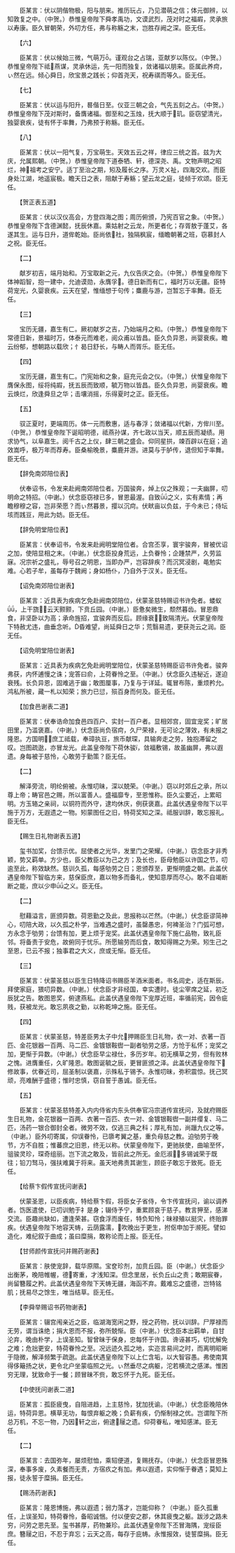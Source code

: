 <!-- { "loadSidebar": true } -->
　　臣某言：伏以阴偕物极，阳与朋来。推历玩占，乃见潜萌之信；体元御辨，以知敦复之中。（中贺。）恭惟皇帝陛下舜孝禹功，文谟武烈，茂对时之福嘏，灵承旅以寿康。臣久冒朝荣，外叨方任，弗与称觞之末，岂胜存阙之深。臣无任。

　　【六】

　　臣某言：伏以候始三微，气萌万。谨观台之占瑞，亚献岁以陈仪。（中贺。）恭惟皇帝陛下祗燕谋，灵承休运，先一阳而独复，敛诸福以朋来。臣属此养疴，ぃ然在远。倾心舜日，欣宝景之践长；仰首尧天，祝寿祺而等久。臣无任。

　　【七】

　　臣某言：伏以运与阳升，晷偕日至。仪亚三朝之会，气先五刻之占。（中贺。）恭惟皇帝陛下茂对斯时，备膺诸福。御至和之玉烛，抚大顺于玑。臣窃望清光，独婴衰疾，徒有怀于率舞，乃弗预于称觞。臣无任。

　　【八】

　　臣某言：伏以一阳气复，万宝萌生。天效五云之祥，律应三统之首。兹为大庆，允属熙朝。（中贺。）恭惟皇帝陛下道泰牺、轩，德深尧、禹。文物声明之昭烂，神祖考之安宁。适丁至治之期，矧及履长之序。万灵ㄨ祉，四海交欢。而臣身处江湖，地遥宸极。瞻天日之表，阻献于寿觞；望云龙之庭，徒倾于欢颂。臣无任。

　　【贺正表五道】

　　臣某言：伏以汉仪高会，方登四海之图；周历俯颁，乃宪百官之象。（中贺。）恭惟皇帝陛下含德渊懿，抚辰休嘉。乘姑射之云龙，所更者化；存胥敖于蓬艾，各遂其生。运与日升，道侔乾始。臣尚依社，独隔枫宸，缅瞻朝著之班，窃慕封人之祝。臣无任。

　　【二】

　　献岁初吉，端月始和。万宝取新之元，九仪告庆之会。（中贺。）恭惟皇帝陛下体神蹈智，抱一建中，允迪谟勋，永膺孚。德日新而有ㄈ，福时万以无疆。臣特荷宠光，久婴衰疾。云天在望，惟缅想于句传；麋鹿与游，岂暂忘于率舞。臣无任。

　　【三】

　　宝历无疆，嘉生有ㄈ。厥初献岁之吉，乃始端月之和。（中贺。）恭惟皇帝陛下常德日新，景福时万，体泰元而难老，阅众甫以皆昌。臣久负异恩，尚婴衰疾。瞻云纷郁，想朝路以载欣；忄曷日舒长，与畴人而胥乐。臣无任。

　　【四】

　　宝历无疆，嘉生有ㄈ。门宪始和之象，庭充元会之仪。（中贺。）伏惟皇帝陛下膺保永图，绥将纯嘏，抚五辰而致顺，毓万物以皆昌。臣久负异恩，尚婴衰疾。瞻云焕烂，欣逢舜旦之华；击壤消摇，乐得夏时之正。臣无任。

　　【五】

　　驭正夏时，更端周历。体一元而敷惠，适与春浮；敛诸福以代新，方侔川至。（中贺。）恭惟皇帝陛下诞昭明德，祗燕孙谋，齐七政以当天，顺五辰而凝绩。用求协气，以阜嘉生。阅千古之上仪，肆三朝之盛会。仰同星拱，竦百辟以在庭；追效嵩呼，极万年而荐寿。臣桑榆晚景，麋鹿并游。进莫与于胪传，退但知于率舞。臣无任。

　　【辞免南郊陪位表】

　　伏奉诏书，令发来赴阙南郊陪位者。万国骏奔，焯上仪之殊观；一夫幽屏，叨明命之特招。（中谢。）伏念臣窃禄已多，冒恩最渥。自致之义，实有素情；再瞻穆穆之容，岂非荣愿？而ぃ然暮景，撄以沉疴。伏畎亩以负兹，于今未已；侍坛垓而践豆，用此为妨。臣无任。

　　【辞免明堂陪位表】

　　臣某言：伏奉诏书，令发来赴阙明堂陪位者。合宫丕享，寰宇骏奔，冒被优诏之加，使陪显相之末。（中谢。）伏念臣投身荒远，上负眷怜；企踵禁严，久劳监寐。况宗祈之盛礼，辱号召之明恩，当即办严，岂容辞疾？而沉冥浸剧，黾勉实难。心若子牟，虽每存于魏阙；身如杨仆，乃自外于汉关。臣无任。

　　【诏免南郊陪位谢表】

　　臣某言：近具表为疾病乞免赴阙南郊陪位，伏蒙圣慈特赐诏书许免者。蝼蚁，上干旒；云天颢颢，下贲丘园。（中谢。）臣惫矣微生，颓然暮齿。冒恩鼎食，非坚卧以为高；承命旌招，宜骏奔而反后。顾缘衰，致隔清光。伏蒙皇帝陛下特赦尤违，曲垂念听。昏难望，尚延舜日之华；荒翳易遗，更获尧云之润。臣无任。

　　【诏免明堂陪位谢表】

　　臣某言：近具表为疾病乞免赴阙明堂陪位，伏蒙圣慈特赐臣诏书许免者。骏奔弗获，内怀逋慢之诛；宠答曰俞，上荷眷怜之至。（中谢。）伏念臣久违秘近，遂迫衰残。长负异恩，固难逃于幽；敢图厘事，乃复与于详延。辄冒布陈，重烦矜允。鸿私所被，藏一札以知荣；旅力已愆，殒百身而何及。臣无任。

　　【加食邑谢表二道】

　　臣某言：伏奉诰命加食邑四百户、实封一百户者。显相郊宫，固宜宠奖；旷居田里，乃滥褒嘉。（中谢。）伏念臣尚负宿疴，久尸荣禄，无可论之薄效，有未报之隆恩。方国明，庶工祗载，奉璋执豆，旅币献琛，具输奔走之劳，独抱滞留之叹。岂图疏逖，亦冒龙光。此盖皇帝陛下荷休骏，敛福敷锡，故虽幽屏，弗以遐遗。身每被于慈怜，心敢劳于勤策？臣无任。

　　【二】

　　解泽旁流，明纶俯被。永惟叨昧，深以兢荣。（中谢。）窃以时郊丘之承，所以尊上帝；畴官邑之赐，所以富善人。盛福靡专，至恩惟称。臣久尘要近，上累昭明。方玉辂之亲祠，以铜符而外守，逮均休庆，例获褒嘉。此盖伏遇皇帝陛下以平施于万方，无遐遗之一物。矧蒙图任之旧，特荷奖知之深。祗服训辞，敢忘报礼。臣无任。

　　【赐生日礼物谢表五道】

　　玺书加奖，台馈示优。屈使者之光华，发里门之荣耀。（中谢。）窃念臣才非秀颖，势又羁单。方少也，臣父教臣以为己之方；及长也，臣母勉臣以许国之节，叨逾至此，称效缺然。慈训久孤，每感劬劳之日；恩颁荐至，更惭明盛之朝。此盖伏遇皇帝陛下智临方来，慈保臣庶，嘉以物多而备礼，使知意厚而尽心。敢不自竭断断之能，庶以少申之义。臣无任。

　　【二】

　　慰藉溢言，匪颁异数。荷恩勤之及此，思报称以芒然。（中谢。）伏念臣谬简神心，叨陪大政，以久孤之朴学，当难遇之盛时，虽罄愚忠，何裨圣治？门弧可想，方永念于劬劳；台馈有加，更上烦于宠奖。此盖伏遇皇帝陛下施仁品物，致礼臣邻。将备责于安危，故俯同于忧乐。所愿输劳而后食，敢知得赐之为荣。矧生己之至恩，已云不报；独事君之大义，庶或无惭。臣无任。

　　【三】

　　臣某言：伏蒙圣慈以臣生日特降诏书赐臣羊酒米面者。书名闾史，适在斯辰。拜使家庭，猥叨异数。（中谢。）伏念臣才非经国，幸实遭时。徒尘宰席之延，初乏辰犹之告。敢图恩奖，俯逮燕私。此盖伏遇皇帝陛下宠厚近班，率循前宪，因令疵贱，获被龙光。敢忘夙夜之勤，以称乾坤之施。臣无任。

　　【四】

　　臣某言：伏蒙圣慈，特差臣男太子中允押赐臣生日礼物，衣一对、衣著一百匹、金花银器一百两、马二匹、金镀银鞍辔一副者劬劳之感，方怆于私怀；宠奖之加，更惭于异数。（中谢。）伏念臣早尘禄仕，多历岁年。初无横草之劳，但有败林之愧。进膺重任，久旷隆恩。敢图诞毓之辰，更冒匪颁之泽。此盖伏遇皇帝陛下修故事，优眷近司，屈圣制以褒嘉，示殊私于锡予。永惟叨昧，弥积震惊。抚己冥顽，亮难酬于盛德；惟时忠慎，窃自誓于愚诚。臣无任。

　　【五】

　　臣某言：伏蒙圣慈特差入内内侍省内东头供奉官冯宗道传宣抚问，及就府赐臣生日礼物，金花银器一百两、衣著一百匹、衣一对、金镀银鞍辔一副并缨复、马二匹，汤药一银合御封全者。微劳不效，仅逃三典之科；厚礼有加，尚躐九仪之等。（中谢。）臣外叨寄属，仰误眷怜，已隳考翼之基，重负母慈之教。迫劬劳于晚节，方不自胜；惟蕃庶之旧恩，终无以称。伏蒙皇帝陛下，更驰肤使，曲喻至怀，驵骏灵珍，琛奇组丽。岂下流之敢及，皆前此之所无。金厄淑，多锡诚荣于既往；铅刀驽马，强扶难冀于将来。虽天地弗责其谢生，顾臣子敢忘于致死。臣无任。

　　【给蔡卞假传宣抚问谢表】

　　伏蒙圣恩，以臣疾病，特给蔡卞假，将臣女子省侍，令卞传宣抚问，谕以调养者。饬医遣使，已叨训勉于礻是身；辍侍予宁，重累顾哀于慈子。教言狎至，感涕交流。臣趣尚缺如，遭逢荣甚。窃食浮而废任，特负知怜；昧禄殖以挺灾，终贻罪疾。伏遇皇帝陛下地容天帱，云荫露濡，吹晚出于更生，拊伛申加于濒死。譬如造化，难纪叙于曲成；虽曰糜捐，敢称论而上报。臣无任。

　　【甘师颜传宣抚问并赐药谢表】

　　臣某言：肤使宠辞，载华原隰。宝奁珍剂，加贲丘园。臣（中谢。）伏念臣少出衡茅，晚陪帷幄，德寄重，才浅知深。但念里居，长负丘山之责；敢期宸眷，尚留簪履之矜。此盖伏遇皇帝陛下天帱无疆，海函不弃。戴难忘之盛德，岂特铭肌；抚易尽之馀生，唯当结草。臣无任。

　　【李舜举赐诏书药物谢表】

　　臣某言：辍宫闱亲近之臣，临湖海宽闲之野，授之药物，抚以训辞。尸厚禄而无劳，谓当诛绝；捐大恩而不报，弥所兢惭。臣（中谢。）伏念臣本出羁单，自甘沦弃，晚由朴学，上误圣知。智曾昧于保身，忠每怀于许国。谗诬甚巧，切忧解免之难；危拙更安，特荷眷怜之至。况远迹久孤之地，实迩言易间之时，而离明昭晰于隐微，解泽频繁于疏逖。此盖伏遇皇帝陛下以上仁含垢，以大智容愚。弗使南箕得侈簸扬之状，更令北户坐蒙临照之光。ぃ然垂尽之病躯，沱若横流之感涕。惟困穷无理，犹致命于一餐；顾冒昧不赀，敢忘怀于九死。臣无任。

　　【中使抚问谢表二道】

　　臣某言：孤臣疲曳，自阻进趋，上主慈怜，犹加抚谕。（中谢。）伏念臣晚陪休运，特荷异恩。横草无功，每恨弃躯之晚；负薪有疾，仍惭制禄之优。岂谓陛下所总万机，不忘一物，乃因轩之出，俯逮屦之遗。仰荷眷私，唯知感涕。臣无任。

　　【二】

　　臣某言：去国弥年，屡烦慰恤，乘轺便道，复赐抚存。（中谢。）伏念臣冒恩殊深，奉事多废，久素餐而无责，方宿疚之有加。弗以遐遗，实仰惭于眷遇；莫知上报，徒永誓于糜捐。臣无任。

　　【赐汤药谢表】

　　臣某言：隆恩博施，弗以遐遗；弱力落才，岂能仰称？（中谢。）臣久孤重任，上误圣知，特荷眷怜，备昭诚悃。付以便安之郡，休其疲曳之躯。跋涉之路未穷，问劳之恩先至。玺书甚厚，药物兼珍。此盖伏遇皇帝陛下丕冒海隅，宠绥臣庶。簪屦之旧，不忍于弃忘；云天之高，每存于庇帱。永惟报效，徒誓糜捐。臣无任。

